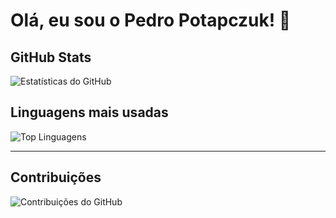 # Olá, eu sou o Pedro Potapczuk! 👋

## GitHub Stats
![Estatísticas do GitHub](https://github-readme-stats.vercel.app/api?username=pdroowkjj&show_icons=true&theme=dark)

## Linguagens mais usadas
![Top Linguagens](https://github-readme-stats.vercel.app/api/top-langs/?username=pdroowkjj&layout=compact&theme=dark)

---

## Contribuições
![Contribuições do GitHub](https://github-profile-summary-cards.vercel.app/api/cards/profile-details?username=pdroowkjj&theme=dracula)
